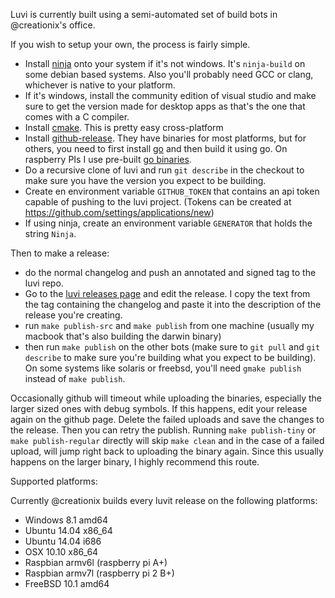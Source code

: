 Luvi is currently built using a semi-automated set of build bots in @creationix's office.

If you wish to setup your own, the process is fairly simple.

 - Install [ninja](https://martine.github.io/ninja/) onto your system if it's not windows.  It's `ninja-build` on some debian based systems.  Also you'll probably need GCC or clang, whichever is native to your platform.
 - If it's windows, install the community edition of visual studio and make sure to get the version made for desktop apps as that's the one that comes with a C compiler.
 - Install [cmake](http://www.cmake.org/).  This is pretty easy cross-platform
 - Install [github-release](https://github.com/aktau/github-release).  They have binaries for most platforms, but for others, you need to first install [go](https://golang.org/) and then build it using go.  On raspberry PIs I use pre-built [go binaries](http://dave.cheney.net/unofficial-arm-tarballs).
 - Do a recursive clone of luvi and run `git describe` in the checkout to make sure you have the version you expect to be building.
 - Create en environment variable `GITHUB_TOKEN` that contains an api token capable of pushing to the luvi project. (Tokens can be created at <https://github.com/settings/applications/new>)
 - If using ninja, create an environment variable `GENERATOR` that holds the string `Ninja`.

Then to make a release:

 - do the normal changelog and push an annotated and signed tag to the luvi repo.
 - Go to the [luvi releases page](https://github.com/luvit/luvi/releases) and edit the release.  I copy the text from the tag containing the changelog and paste it into the description of the release you're creating.
 - run `make publish-src` and `make publish` from one machine (usually my macbook that's also building the darwin binary)
 - then run `make publish` on the other bots (make sure to `git pull` and `git describe` to make sure you're building what you expect to be building).  On some systems like solaris or freebsd, you'll need `gmake publish` instead of `make publish`.

Occasionally github will timeout while uploading the binaries, especially the larger sized ones with debug symbols.  If this happens, edit your release again on the github page.  Delete the failed uploads and save the changes to the release.  Then you can retry the publish.  Running `make publish-tiny` or `make publish-regular` directly will skip `make clean` and in the case of a failed upload, will jump right back to uploading the binary again.  Since this usually happens on the larger binary, I highly recommend this route.

Supported platforms:

Currently @creationix builds every luvit release on the following platforms:

 - Windows 8.1 amd64
 - Ubuntu 14.04 x86_64
 - Ubuntu 14.04 i686
 - OSX 10.10 x86_64
 - Raspbian armv6l (raspberry pi A+)
 - Raspbian armv7l (raspberry pi 2 B+)
 - FreeBSD 10.1 amd64